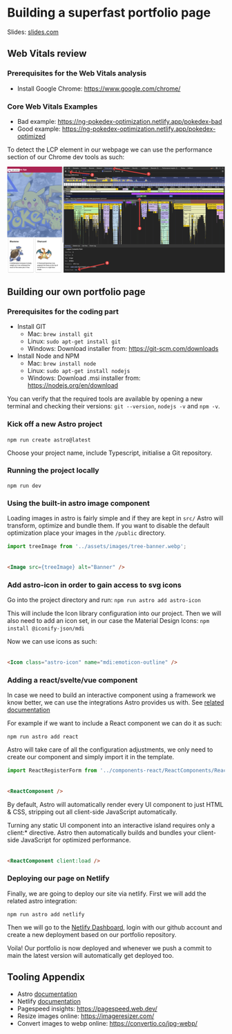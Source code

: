 # Building a superfast portfolio page

Slides: [slides.com](https://slides.com/dimeloper/building-a-super-fast-portfolio-page)

## Web Vitals review

### Prerequisites for the Web Vitals analysis

- Install Google Chrome: https://www.google.com/chrome/

### Core Web Vitals Examples

- Bad example: https://ng-pokedex-optimization.netlify.app/pokedex-bad
- Good example: https://ng-pokedex-optimization.netlify.app/pokedex-optimized

To detect the LCP element in our webpage we can use the performance section of
our Chrome dev tools as such:

![lcp-detect.png](./docs/lcp-detect.png)

## Building our own portfolio page

### Prerequisites for the coding part

- Install GIT
    - Mac: `brew install git`
    - Linux: `sudo apt-get install git`
    - Windows: Download installer from: https://git-scm.com/downloads
- Install Node and NPM
    - Mac: `brew install node`
    - Linux: `sudo apt-get install nodejs`
    - Windows: Download .msi installer from: https://nodejs.org/en/download

You can verify that the required tools are available by opening a new terminal and checking
their versions: `git --version`, `nodejs -v` and `npm -v`.

### Kick off a new Astro project

`npm run create astro@latest`

Choose your project name, include Typescript, initialise a Git repository.

### Running the project locally

```shell
npm run dev
```

### Using the built-in astro image component

Loading images in astro is fairly simple and if they are kept in `src/` Astro will transform, optimize and bundle them.
If you want to disable the default optimization place your images in the `/public` directory.

```javascript
import treeImage from '../assets/images/tree-banner.webp';
```

```html

<Image src={treeImage} alt="Banner" />
```

### Add astro-icon in order to gain access to svg icons

Go into the project directory and run:
`npm run astro add astro-icon`

This will include the Icon library configuration into our project.
Then we will also need to add an icon set, in our case the Material Design Icons:
`npm install @iconify-json/mdi`

Now we can use icons as such:

```html

<Icon class="astro-icon" name="mdi:emoticon-outline" />
```

### Adding a react/svelte/vue component

In case we need to build an interactive component using a framework we know better, we can use the integrations Astro
provides us with. See [related documentation](https://docs.astro.build/en/guides/integrations-guide/)

For example if we want to include a React component we can do it as such:

```shell
npm run astro add react
```

Astro will take care of all the configuration adjustments,
we only need to create our component and simply import it in
the template.

```javascript
import ReactRegisterForm from '../components-react/ReactComponents/ReactForm';
```

```html

<ReactComponent />
```

By default, Astro will automatically render every UI component to just HTML & CSS, stripping out all client-side
JavaScript automatically.

Turning any static UI component into an interactive island requires only a client:* directive. Astro then automatically
builds and bundles your client-side JavaScript for optimized performance.

```html

<ReactComponent client:load />
```

### Deploying our page on Netlify

Finally, we are going to deploy our site via netlify.
First we will add the related astro integration:

```shell
npm run astro add netlify
```

Then we will go to the [Netlify Dashboard](https://app.netlify.com), login with our github account
and create a new deployment based on our portfolio repository.

Voila! Our portfolio is now deployed and whenever we push a commit to main the latest version will automatically get
deployed too.

## Tooling Appendix

- Astro [documentation](https://docs.astro.build/en/getting-started/)
- Netlify [documentation](https://docs.netlify.com/)
- Pagespeed insights: https://pagespeed.web.dev/
- Resize images online: https://imageresizer.com/
- Convert images to webp online: https://convertio.co/jpg-webp/